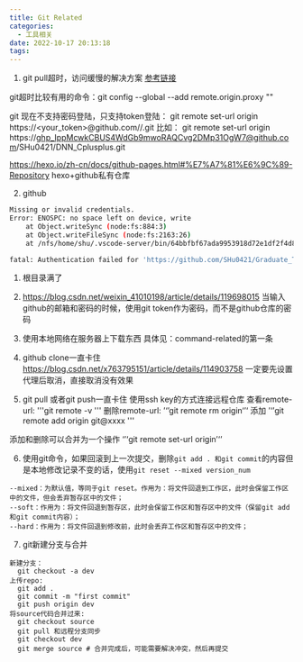 ```yaml
---
title: Git Related
categories:
  - 工具相关
date: 2022-10-17 20:13:18
tags:
---
```



1. git pull超时，访问缓慢的解决方案
[参考链接](https://jasonkayzk.github.io/2019/10/10/%E5%85%B3%E4%BA%8E%E4%BD%BF%E7%94%A8Git%E6%97%B6push-pull%E8%B6%85%E6%97%B6-%E4%BB%A5%E5%8F%8AGithub%E8%AE%BF%E9%97%AE%E6%85%A2%E7%9A%84%E8%A7%A3%E5%86%B3%E5%8A%9E%E6%B3%95/)

git超时比较有用的命令：git config --global --add remote.origin.proxy "" 

git 现在不支持密码登陆，只支持token登陆：
git remote set-url origin https://<your_token>@github.com/<USERNAME>/<REPO>.git
比如：
git remote set-url origin https://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@github.com/SHu0421/DNN_Cplusplus.git

https://hexo.io/zh-cn/docs/github-pages.html#%E7%A7%81%E6%9C%89-Repository hexo+github私有仓库



2. github
```bash
Missing or invalid credentials.
Error: ENOSPC: no space left on device, write
    at Object.writeSync (node:fs:884:3)
    at Object.writeFileSync (node:fs:2163:26)
    at /nfs/home/shu/.vscode-server/bin/64bbfbf67ada9953918d72e1df2f4d8e537d340e/extensions/git/dist/askpass-main.js:1:9371

fatal: Authentication failed for 'https://github.com/SHu0421/Graduate_Thesis.git/'
```
1. 根目录满了
2. https://blog.csdn.net/weixin_41010198/article/details/119698015
当输入github的邮箱和密码的时候，使用git token作为密码，而不是github仓库的密码


3. 使用本地网络在服务器上下载东西
具体见：command-related的第一条


4. github clone一直卡住
https://blog.csdn.net/x763795151/article/details/114903758
一定要先设置代理后取消，直接取消没有效果


5. git pull 或者git push一直卡住
使用ssh key的方式连接远程仓库
查看remote-url:
'''git remote -v '''
删除remote-url:
’‘’git remote rm origin‘’‘
添加
’‘’git remote add origin git@xxxx '''

添加和删除可以合并为一个操作
‘’‘git remote set-url origin’‘’

6. 使用git命令，如果回滚到上一次提交，删除```git add . 和git commit```的内容但是本地修改记录不变的话，使用```git reset --mixed version_num```
```
--mixed：为默认值，等同于git reset。作用为：将文件回退到工作区，此时会保留工作区中的文件，但会丢弃暂存区中的文件；
--soft：作用为：将文件回退到暂存区，此时会保留工作区和暂存区中的文件（保留git add和git commit内容）；
--hard：作用为：将文件回退到修改前，此时会丢弃工作区和暂存区中的文件；
```


7. git新建分支与合并
```
新建分支：
  git checkout -a dev
上传repo: 
  git add .
  git commit -m "first commit"
  git push origin dev
将source代码合并过来:
  git checkout source
  git pull 和远程分支同步
  git checkout dev
  git merge source # 合并完成后，可能需要解决冲突，然后再提交
```

  






